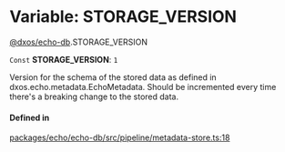 # Variable: STORAGE\_VERSION

[@dxos/echo-db](../modules/dxos_echo_db.md).STORAGE_VERSION

 `Const` **STORAGE\_VERSION**: ``1``

Version for the schema of the stored data as defined in dxos.echo.metadata.EchoMetadata.
Should be incremented every time there's a breaking change to the stored data.

#### Defined in

[packages/echo/echo-db/src/pipeline/metadata-store.ts:18](https://github.com/dxos/dxos/blob/db8188dae/packages/echo/echo-db/src/pipeline/metadata-store.ts#L18)
